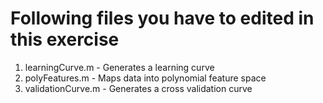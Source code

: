 # Following files you have to edited in this exercise

1. learningCurve.m - Generates a learning curve
2. polyFeatures.m - Maps data into polynomial feature space
3. validationCurve.m - Generates a cross validation curve